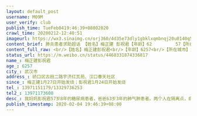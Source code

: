 ```yaml
---
layout: default_post
username: M09M
user_verify: club
publish_time: TueFeb0419:46:39+08002020
crawl_time: 20200212-12:40:51
imageurl: https://wx3.sinaimg.cn/orj360/4d35e73dly1gbklxqmbnqj20u0140q5u.jpg,https://wx3.sinaimg.cn/orj360/4d35e73dly1gbklxs0ka6j20u0140772.jpg,https://wx3.sinaimg.cn/orj360/4d35e73dly1gbklxt2zsmj20u0140gnr.jpg,https://wx4.sinaimg.cn/orj360/4d35e73dly1gbklxpbpafj20u01400vb.jpg
content_brief: 肺炎患者求助超话 【姓名】梅正建 彭祝君【年龄】62         57【所在城市】武汉市【所在小区、社区】硚口区 古田二路 宇济红瓦苑  、汉口春天社区【患病时间】梅正建 1月27日开始发烧；彭祝君1月24日开始发烧【联系方式】13971151179/13329736253【其他紧急联系人】139 7117 3608【病情描 ...全文
content_full_raw: <br/>【姓名】梅正建彭祝君<br/>【年龄】6257<br/>【所在城市】武汉市<br/>【所在小区、社区】硚口区古田二路宇济红瓦苑、汉口春天社区<br/>【患病时间】梅正建1月27日开始发烧；彭祝君1月24日开始发烧<br/>【联系方式】13971151179/13329736253<br/>【其他紧急联系人】13971173608<br/>【病情描述】我妈妈彭祝君57岁8年的糖尿病患者，爸爸63岁3年的肺气肿患者。两个人在隔离点，病情恶化，高烧反复，呼吸困难，目前没有医护人员和相关医疗设备，需要尽快入院接受治疗！<br/><br/>妈妈1月22，23号开始干咳，24日开始发烧，38度，吃了药维持在37.6度。我们打电话社区，社区建议居家观察，如果吃药能够缓解就不要去医院，以免交叉感染。我们听从了建议，因为妈妈那时候精神不错，心态很好，如果是普通感冒，在家吃吃药也许就好了。<br/><br/>1月27号，爸爸也开始发烧了，38度，于是爸爸和妈妈一起开始吃药。一开始他们吃药都能降到37.5-37.8度之间，可是却没有一天比一天好转。一天比一天乏力，一天比一天精神差。晚上发烧度温度越来越高。<br/><br/>1月30日早上爸爸说妈妈昨晚咳嗽加重了，出现了胸闷的症状。于是我们赶紧联系社区，先去了社区医院验血，然后去的定点发热门诊武汉第四医院，挂急诊拍ct。两个人都是病毒性肺炎。<br/><br/>2月1日，爸爸妈妈被安排进了武汉硚口区隔离点。<br/>2月3日，两个人核酸检测阳性确诊。<br/>2月3日晚上到4号，两人持续高烧超过38.5度，爸爸胸闷，呼吸困难。<br/><br/>爸爸已经有呼吸问题！妈妈也越来越虚弱！隔离点目前没有任何医疗设备或者药物。看着他们一天比一天恶化我心急如焚。<br/><br/>各位关心武汉疫情的朋友们帮帮我们吧！两个有基础疾病的老人需要入院救治！
status_url: https://m.weibo.cn/status/4468331874336817
name_: 梅正建彭祝君
age_: 6257
city_: 武汉市
address_: 硚口区古田二路宇济红瓦苑、汉口春天社区
since_: 梅正建1月27日开始发烧；彭祝君1月24日开始发烧
tel_: 13971151179/13329736253
tel2_: 13971173608
desc_: 我妈妈彭祝君57岁8年的糖尿病患者，爸爸63岁3年的肺气肿患者。两个人在隔离点，病情恶化，高烧反复，呼吸困难，目前没有医护人员和相关医疗设备，需要尽快入院接受治疗！妈妈1月22，23号开始干咳，24日开始发烧，38度，吃了药维持在37.6度。我们打电话社区，社区建议居家观察，如果吃药能够缓解就不要去医院，以免交叉感染。我们听从了建议，因为妈妈那时候精神不错，心态很好，如果是普通感冒，在家吃吃药也许就好了。1月27号，爸爸也开始发烧了，38度，于是爸爸和妈妈一起开始吃药。一开始他们吃药都能降到37.5-37.8度之间，可是却没有一天比一天好转。一天比一天乏力，一天比一天精神差。晚上发烧度温度越来越高。1月30日早上爸爸说妈妈昨晚咳嗽加重了，出现了胸闷的症状。于是我们赶紧联系社区，先去了社区医院验血，然后去的定点发热门诊武汉第四医院，挂急诊拍ct。两个人都是病毒性肺炎。2月1日，爸爸妈妈被安排进了武汉硚口区隔离点。2月3日，两个人核酸检测阳性确诊。2月3日晚上到4号，两人持续高烧超过38.5度，爸爸胸闷，呼吸困难。爸爸已经有呼吸问题！妈妈也越来越虚弱！隔离点目前没有任何医疗设备或者药物。看着他们一天比一天恶化我心急如焚。各位关心武汉疫情的朋友们帮帮我们吧！两个有基础疾病的老人需要入院救治！
publish_timestamp: 2020-02-04 19:46:39+08:00
---
```

